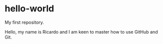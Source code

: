 # hello-world
My first repository.

Hello, my name is Ricardo and I am keen to master how to use
GitHub and Git.
